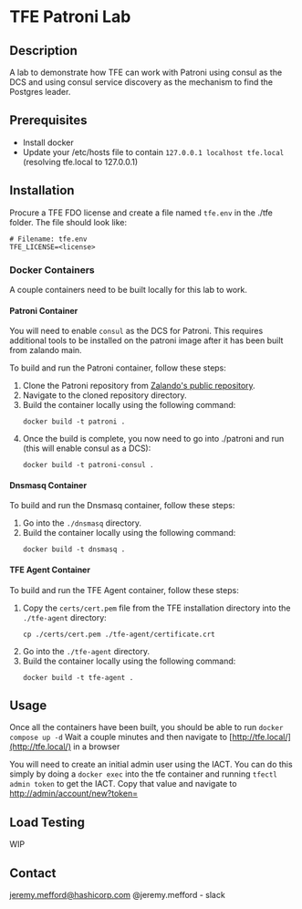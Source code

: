 # TFE Patroni Lab

## Description
A lab to demonstrate how TFE can work with Patroni using consul as the DCS and using consul service discovery
as the mechanism to find the Postgres leader.

## Prerequisites
* Install docker
* Update your /etc/hosts file to contain `127.0.0.1 localhost tfe.local` (resolving tfe.local to 127.0.0.1)

## Installation
Procure a TFE FDO license and create a file named `tfe.env` in the ./tfe folder.  The file should look like:
```tfe.env
# Filename: tfe.env
TFE_LICENSE=<license>
```

### Docker Containers
A couple containers need to be built locally for this lab to work.

#### Patroni Container
You will need to enable `consul` as the DCS for Patroni.  This requires additional tools to be installed on the
patroni image after it has been built from zalando main.

To build and run the Patroni container, follow these steps:

1. Clone the Patroni repository from [Zalando's public repository](https://github.com/zalando/patroni).
2. Navigate to the cloned repository directory.
3. Build the container locally using the following command:
    ```
    docker build -t patroni .
    ```
4. Once the build is complete, you now need to go into ./patroni and run (this will enable consul as a DCS):
    ```
    docker build -t patroni-consul .
    ```

#### Dnsmasq Container
To build and run the Dnsmasq container, follow these steps:

1. Go into the `./dnsmasq` directory.
2. Build the container locally using the following command:
    ```
    docker build -t dnsmasq .
    ```

#### TFE Agent Container
To build and run the TFE Agent container, follow these steps:

1. Copy the `certs/cert.pem` file from the TFE installation directory into the `./tfe-agent` directory:
    ```
    cp ./certs/cert.pem ./tfe-agent/certificate.crt
    ```
2. Go into the `./tfe-agent` directory.
3. Build the container locally using the following command:
    ```
    docker build -t tfe-agent .
    ```

## Usage
Once all the containers have been built, you should be able to run 
    ```
    docker compose up -d
    ```
Wait a couple minutes and then navigate to [http://tfe.local/](http://tfe.local/) in a browser

You will need to create an initial admin user using the IACT.  You can do this simply by doing a `docker exec`
into the tfe container and running `tfectl admin token` to get the IACT.  Copy that value and navigate to
[http://admin/account/new?token=<token>](http://admin/account/new?token=<token>)

## Load Testing
WIP

## Contact
jeremy.mefford@hashicorp.com
@jeremy.mefford - slack
